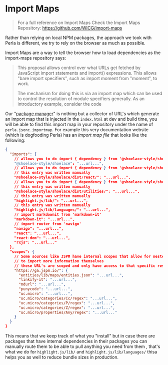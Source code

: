 [package manager]: /#/docs/features/package-manager

# Import Maps

> For a full reference on Import Maps Check the Import Maps Repository: https://github.com/WICG/import-maps

Rather than relying on local NPM packages, the approach we took with Perla is different, we try to rely on the browser as much as possible.

Import Maps are a way to tell the browser how to load dependencies as the import-maps repository says:

> This proposal allows control over what URLs get fetched by JavaScript import statements and import() expressions. This allows "bare import specifiers", such as import moment from "moment", to work.
>
> The mechanism for doing this is via an import map which can be used to control the resolution of module specifiers generally. As an introductory example, consider the code

Our "[package manager]" is nothing but a collector of URL's which generate an import map that is injected in the `index.html` at dev and build time, you will be able to find this import map in your repository under the name of `perla.jsonc.importmap`. For example this very documentation website (which is dogfooding Perla) has an _import map file_ that looks like the following:

```json
{
  "imports": {
    // allows you to do import { dependency } from '@shoelace-style/shoelace';
    "@shoelace-style/shoelace": "...url...",
    // allows you to do import { dependency } from '@shoelace-style/shoelace/dist/react/dependency.js';
    // this entry was written manually
    "@shoelace-style/shoelace/dist/react/": "...url...",
    // allows you to do import { dependency } from '@shoelace-style/shoelace/dist/utilities/dependency.js';
    // this entry was written manually
    "@shoelace-style/shoelace/dist/utilities/": "...url...",
    // this entry was written manually
    "highlight.js/lib/": "...url...",
    // this entry was written manually
    "highlight.js/lib/languages/": "...url...",
    // import markdownit from 'markdown-it'
    "markdown-it": "...url...",
    // import router from 'navigo'
    "navigo": "...url...",
    "react": "...url...",
    "react-dom": "...url...",
    "rxjs": "...url..."
  },
  "scopes": {
    // Some sources like JSPM have internal scopes that allow for nested dependencies
    // to import more information themselves
    // these URL's are scoped and only have access to that specific resource
    "https://ga.jspm.io/": {
      "entities/lib/maps/entities.json": "...url...",
      "linkify-it": "...url...",
      "mdurl": "...url...",
      "punycode": "...url...",
      "uc.micro": "...url...",
      "uc.micro/categories/Cc/regex": "...url...",
      "uc.micro/categories/P/regex": "...url...",
      "uc.micro/categories/Z/regex": "...url...",
      "uc.micro/properties/Any/regex": "...url..."
    }
  }
}
```

This means that we keep track of what you "install" but in case there are packages that have internal dependencies in their packages you can manually route them to be able to pull anything you need from them , that's what we do for `highlight.js/lib/` and `highlight.js/lib/languages/` thisa helps you as well to reduce bundle sizes in production.
